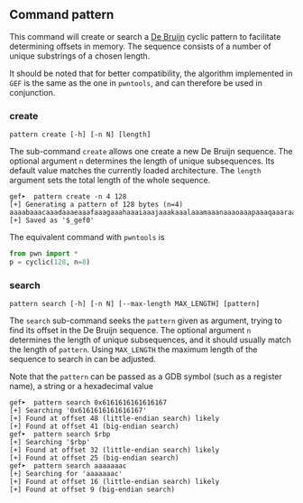 ## Command pattern ##

This command will create or search a [De
Bruijn](https://en.wikipedia.org/wiki/De_Bruijn_sequence) cyclic pattern to
facilitate determining offsets in memory. The sequence consists of a number of
unique substrings of a chosen length.

It should be noted that for better compatibility, the algorithm implemented in
`GEF` is the same as the one in `pwntools`, and can therefore be used in
conjunction.

### create ###

```
pattern create [-h] [-n N] [length]
```

The sub-command `create` allows one create a new De Bruijn sequence. The
optional argument `n` determines the length of unique subsequences. Its default
value matches the currently loaded architecture. The `length` argument sets the
total length of the whole sequence.

```
gef➤  pattern create -n 4 128
[+] Generating a pattern of 128 bytes (n=4)
aaaabaaacaaadaaaeaaafaaagaaahaaaiaaajaaakaaalaaamaaanaaaoaaapaaaqaaaraaasaaataaauaaavaaawaaaxaaayaaazaabbaabcaabdaabeaabfaabgaab
[+] Saved as '$_gef0'
```

The equivalent command with `pwntools` is

```python
from pwn import *
p = cyclic(128, n=8)
```

### search ###

```
pattern search [-h] [-n N] [--max-length MAX_LENGTH] [pattern]
```

The `search` sub-command seeks the `pattern` given as argument, trying to find
its offset in the De Bruijn sequence. The optional argument `n` determines the
length of unique subsequences, and it should usually match the length of
`pattern`. Using `MAX_LENGTH` the maximum length of the sequence to search in
can be adjusted.

Note that the `pattern` can be passed as a GDB symbol (such as a register name),
a string or a hexadecimal value

```
gef➤  pattern search 0x6161616161616167
[+] Searching '0x6161616161616167'
[+] Found at offset 48 (little-endian search) likely
[+] Found at offset 41 (big-endian search)
gef➤  pattern search $rbp
[+] Searching '$rbp'
[+] Found at offset 32 (little-endian search) likely
[+] Found at offset 25 (big-endian search)
gef➤  pattern search aaaaaaac
[+] Searching for 'aaaaaaac'
[+] Found at offset 16 (little-endian search) likely
[+] Found at offset 9 (big-endian search)
```
